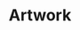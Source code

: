 ---
label: "Artwork Hero"
weight: 0
title: "Artwork"
tagline: ""
image: "../../../assets/images/home-hero.jpeg"
image_alt: "A painting of a winter morning"
---